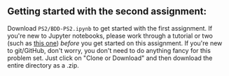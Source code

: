 ## Getting started with the second assignment:

Download `PS2/BDD-PS2.ipynb` to get started with the first assignment. If you're new to Jupyter notebooks, please work through a tutorial or two (such as [this one](http://opentechschool.github.io/python-data-intro/core/notebook.html)) *before* you get started on this assignment. If you're new to git/GitHub, don't worry, you don't need to do anything fancy for this problem set. Just click on "Clone or Download" and then download the entire directory as a .zip.
